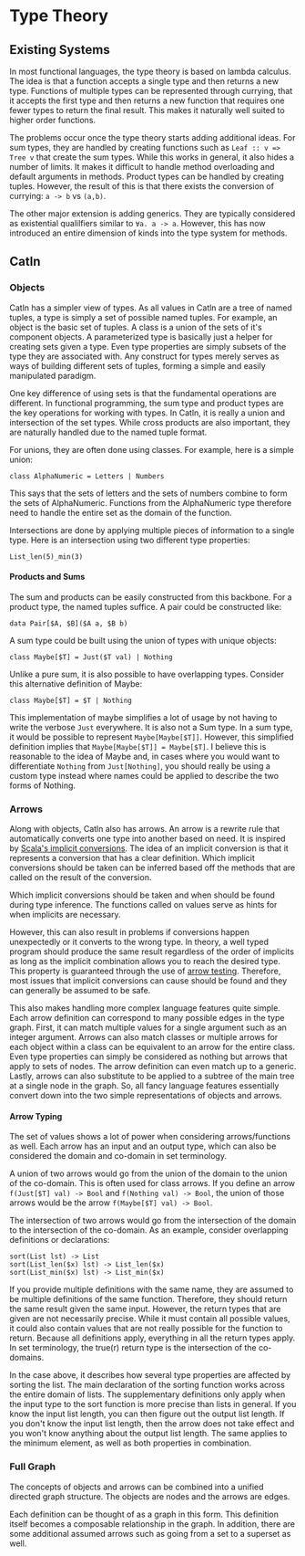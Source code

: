 # Type Theory

## Existing Systems

In most functional languages, the type theory is based on lambda calculus. The idea is that a function accepts a single type and then returns a new type. Functions of multiple types can be represented through currying, that it accepts the first type and then returns a new function that requires one fewer types to return the final result. This makes it naturally well suited to higher order functions.

The problems occur once the type theory starts adding additional ideas. For sum types, they are handled by creating functions such as `Leaf :: v => Tree v` that create the sum types. While this works in general, it also hides a number of limits. It makes it difficult to handle method overloading and default arguments in methods. Product types can be handled by creating tuples. However, the result of this is that there exists the conversion of currying: `a -> b` vs `(a,b)`.

The other major extension is adding generics. They are typically considered as existential qualilfiers similar to `∀a. a -> a`. However, this has now introduced an entire dimension of kinds into the type system for methods.

## Catln

### Objects

Catln has a simpler view of types. As all values in Catln are a tree of named tuples, a type is simply a set of possible named tuples. For example, an object is the basic set of tuples. A class is a union of the sets of it's component objects. A parameterized type is basically just a helper for creating sets given a type. Even type properties are simply subsets of the type they are associated with. Any construct for types merely serves as ways of building different sets of tuples, forming a simple and easily manipulated paradigm.

One key difference of using sets is that the fundamental operations are different. In functional programming, the sum type and product types are the key operations for working with types. In Catln, it is really a union and intersection of the set types. While cross products are also important, they are naturally handled due to the named tuple format.

For unions, they are often done using classes. For example, here is a simple union:
```
class AlphaNumeric = Letters | Numbers
```

This says that the sets of letters and the sets of numbers combine to form the sets of AlphaNumeric. Functions from the AlphaNumeric type therefore need to handle the entire set as the domain of the function.

Intersections are done by applying multiple pieces of information to a single type. Here is an intersection using two different type properties:

```
List_len(5)_min(3)
```

#### Products and Sums

The sum and products can be easily constructed from this backbone. For a product type, the named tuples suffice. A pair could be constructed like:
```
data Pair[$A, $B]($A a, $B b)
```

A sum type could be built using the union of types with unique objects:
```
class Maybe[$T] = Just($T val) | Nothing
```

Unlike a pure sum, it is also possible to have overlapping types. Consider this alternative definition of Maybe:
```
class Maybe[$T] = $T | Nothing
```

This implementation of maybe simplifies a lot of usage by not having to write the verbose `Just` everywhere. It is also not a Sum type. In a sum type, it would be possible to represent `Maybe[Maybe[$T]]`. However, this simplified definition implies that `Maybe[Maybe[$T]] = Maybe[$T]`. I believe this is reasonable to the idea of Maybe and, in cases where you would want to differentiate `Nothing` from `Just[Nothing]`, you should really be using a custom type instead where names could be applied to describe the two forms of Nothing.

### Arrows

Along with objects, Catln also has arrows. An arrow is a rewrite rule that automatically converts one type into another based on need. It is inspired by [Scala's implicit conversions](https://docs.scala-lang.org/tour/implicit-conversions.html). The idea of an implicit conversion is that it represents a conversion that has a clear definition. Which implicit conversions should be taken can be inferred based off the methods that are called on the result of the conversion.

Which implicit conversions should be taken and when should be found during type inference. The functions called on values serve as hints for when implicits are necessary.

However, this can also result in problems if conversions happen unexpectedly or it converts to the wrong type. In theory, a well typed program should produce the same result regardless of the order of implicits as long as the implicit combination allows you to reach the desired type. This property is guaranteed through the use of [arrow testing](arrowTesting.md). Therefore, most issues that implicit conversions can cause should be found and they can generally be assumed to be safe.

This also makes handling more complex language features quite simple. Each arrow definition can correspond to many possible edges in the type graph. First, it can match multiple values for a single argument such as an integer argument. Arrows can also match classes or multiple arrows for each object within a class can be equivalent to an arrow for the entire class. Even type properties can simply be considered as nothing but arrows that apply to sets of nodes. The arrow definition can even match up to a generic. Lastly, arrows can also substitute to be applied to a subtree of the main tree at a single node in the graph. So, all fancy language features essentially convert down into the two simple representations of objects and arrows.

#### Arrow Typing

The set of values shows a lot of power when considering arrows/functions as well. Each arrow has an input and an output type, which can also be considered the domain and co-domain in set terminology.

A union of two arrows would go from the union of the domain to the union of the co-domain. This is often used for class arrows. If you define an arrow `f(Just[$T] val) -> Bool` and `f(Nothing val) -> Bool`, the union of those arrows would be the arrow `f(Maybe[$T] val) -> Bool`.

The intersection of two arrows would go from the intersection of the domain to the intersection of the co-domain. As an example, consider overlapping definitions or declarations:
```
sort(List lst) -> List
sort(List_len($x) lst) -> List_len($x)
sort(List_min($x) lst) -> List_min($x)
```

If you provide multiple definitions with the same name, they are assumed to be multiple definitions of the same function. Therefore, they should return the same result given the same input. However, the return types that are given are not necessarily precise. While it must contain all possible values, it could also contain values that are not really possible for the function to return. Because all definitions apply, everything in all the return types apply. In set terminology, the true(r) return type is the intersection of the co-domains.

In the case above, it describes how several type properties are affected by sorting the list. The main declaration of the sorting function works across the entire domain of lists. The supplementary definitions only apply when the input type to the sort function is more precise than lists in general. If you know the input list length, you can then figure out the output list length. If you don't know the input list length, then the arrow does not take effect and you won't know anything about the output list length. The same applies to the minimum element, as well as both properties in combination.

### Full Graph

The concepts of objects and arrows can be combined into a unified directed graph structure. The objects are nodes and the arrows are edges.

Each definition can be thought of as a graph in this form. This definition itself becomes a composable relationship in the graph. In addition, there are some additional assumed arrows such as going from a set to a superset as well.
